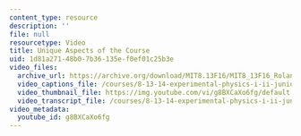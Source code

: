 ```yaml
---
content_type: resource
description: ''
file: null
resourcetype: Video
title: Unique Aspects of the Course
uid: 1d81a271-48b0-7b36-135e-f0ef01c25b3e
video_files:
  archive_url: https://archive.org/download/MIT8.13F16/MIT8_13F16_Roland_Unique_Aspects_300k.mp4
  video_captions_file: /courses/8-13-14-experimental-physics-i-ii-junior-lab-fall-2016-spring-2017/bc2a1362921057569f1339ee4d11e35e_g8BXCaXo6fg.vtt
  video_thumbnail_file: https://img.youtube.com/vi/g8BXCaXo6fg/default.jpg
  video_transcript_file: /courses/8-13-14-experimental-physics-i-ii-junior-lab-fall-2016-spring-2017/13fe856c9b093f58ba450b8af2dd6aac_g8BXCaXo6fg.pdf
video_metadata:
  youtube_id: g8BXCaXo6fg
---
```

